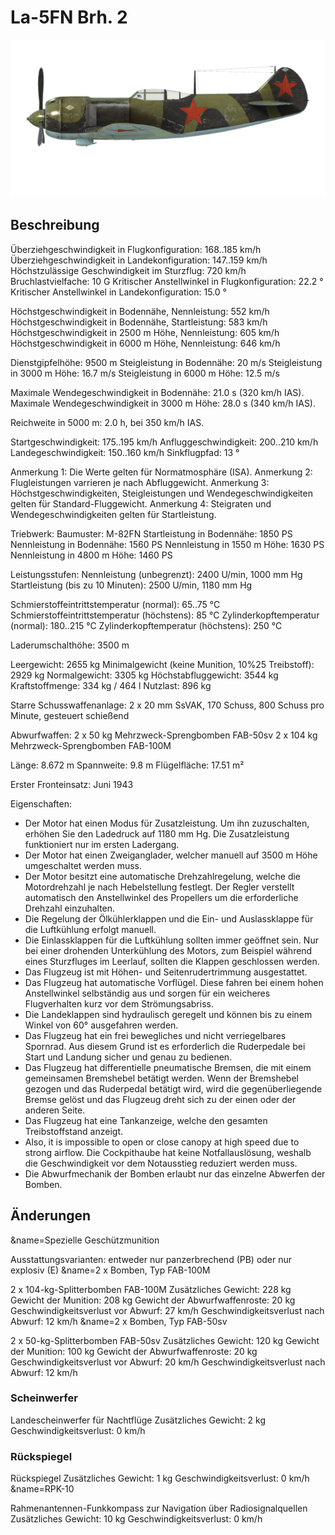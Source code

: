 # La-5FN Brh. 2

![la5fns2](../images/la5fns2.png)

## Beschreibung

Überziehgeschwindigkeit in Flugkonfiguration: 168..185 km/h
Überziehgeschwindigkeit in Landekonfiguration: 147..159 km/h
Höchstzulässige Geschwindigkeit im Sturzflug: 720 km/h
Bruchlastvielfache: 10 G
Kritischer Anstellwinkel in Flugkonfiguration: 22.2 °
Kritischer Anstellwinkel in Landekonfiguration: 15.0 °

Höchstgeschwindigkeit in Bodennähe, Nennleistung: 552 km/h
Höchstgeschwindigkeit in Bodennähe, Startleistung: 583 km/h
Höchstgeschwindigkeit in 2500 m Höhe, Nennleistung: 605 km/h
Höchstgeschwindigkeit in 6000 m Höhe, Nennleistung: 646 km/h

Dienstgipfelhöhe: 9500 m
Steigleistung in Bodennähe: 20 m/s
Steigleistung in 3000 m Höhe: 16.7 m/s
Steigleistung in 6000 m Höhe: 12.5 m/s

Maximale Wendegeschwindigkeit in Bodennähe: 21.0 s (320 km/h IAS).
Maximale Wendegeschwindigkeit in 3000 m Höhe: 28.0 s (340 km/h IAS).

Reichweite in 5000 m: 2.0 h, bei 350 km/h IAS.

Startgeschwindigkeit: 175..195 km/h
Anfluggeschwindigkeit: 200..210 km/h
Landegeschwindigkeit: 150..160 km/h
Sinkflugpfad: 13 °

Anmerkung 1: Die Werte gelten für Normatmosphäre (ISA).
Anmerkung 2: Flugleistungen varrieren je nach Abfluggewicht.
Anmerkung 3: Höchstgeschwindigkeiten, Steigleistungen und Wendegeschwindigkeiten gelten für Standard-Fluggewicht.
Anmerkung 4: Steigraten und Wendegeschwindigkeiten gelten für Startleistung.

Triebwerk:
Baumuster: M-82FN
Startleistung in Bodennähe: 1850 PS
Nennleistung in Bodennähe: 1560 PS
Nennleistung in 1550 m Höhe: 1630 PS
Nennleistung in 4800 m Höhe: 1460 PS

Leistungsstufen:
Nennleistung (unbegrenzt): 2400 U/min, 1000 mm Hg
Startleistung (bis zu 10 Minuten): 2500 U/min, 1180 mm Hg

Schmierstoffeintrittstemperatur (normal): 65..75 °C
Schmierstoffeintrittstemperatur (höchstens): 85 °C
Zylinderkopftemperatur (normal): 180..215 °C
Zylinderkopftemperatur (höchstens): 250 °C

Laderumschalthöhe: 3500 m

Leergewicht: 2655 kg
Minimalgewicht (keine Munition, 10%25 Treibstoff): 2929 kg
Normalgewicht: 3305 kg
Höchstabfluggewicht: 3544 kg
Kraftstoffmenge: 334 kg / 464 l
Nutzlast: 896 kg

Starre Schusswaffenanlage:
2 x 20 mm SsVAK, 170 Schuss, 800 Schuss pro Minute, gesteuert schießend

Abwurfwaffen:
2 x 50 kg Mehrzweck-Sprengbomben FAB-50sv
2 x 104 kg Mehrzweck-Sprengbomben FAB-100M

Länge: 8.672 m
Spannweite: 9.8 m
Flügelfläche: 17.51 m²

Erster Fronteinsatz: Juni 1943

Eigenschaften:
- Der Motor hat einen Modus für Zusatzleistung. Um ihn zuzuschalten, erhöhen Sie den Ladedruck auf 1180 mm Hg. Die Zusatzleistung funktioniert nur im ersten Ladergang.
- Der Motor hat einen Zweiganglader, welcher manuell auf 3500 m Höhe umgeschaltet werden muss.
- Der Motor besitzt eine automatische Drehzahlregelung, welche die Motordrehzahl je nach Hebelstellung festlegt. Der Regler verstellt automatisch den Anstellwinkel des Propellers um die erforderliche Drehzahl einzuhalten.
- Die Regelung der Ölkühlerklappen und die Ein- und Auslassklappe für die Luftkühlung erfolgt manuell.
- Die Einlassklappen für die Luftkühlung sollten immer geöffnet sein. Nur bei einer drohenden Unterkühlung des Motors, zum Beispiel während eines Sturzfluges im Leerlauf, sollten die Klappen geschlossen werden.
- Das Flugzeug ist mit Höhen- und Seitenrudertrimmung ausgestattet.
- Das Flugzeug hat automatische Vorflügel. Diese fahren bei einem hohen Anstellwinkel selbständig aus und sorgen für ein weicheres Flugverhalten kurz vor dem Strömungsabriss.
- Die Landeklappen sind hydraulisch geregelt und können bis zu einem Winkel von 60° ausgefahren werden.
- Das Flugzeug hat ein frei bewegliches und nicht verriegelbares Spornrad. Aus diesem Grund ist es erforderlich die Ruderpedale bei Start und Landung sicher und genau zu bedienen.
- Das Flugzeug hat differentielle pneumatische Bremsen, die mit einem gemeinsamen Bremshebel betätigt werden. Wenn der Bremshebel gezogen und das Ruderpedal betätigt wird, wird die gegenüberliegende Bremse gelöst und das Flugzeug dreht sich zu der einen oder der anderen Seite.
- Das Flugzeug hat eine Tankanzeige, welche den gesamten Treibstoffstand anzeigt.
- Also, it is impossible to open or close canopy at high speed due to strong airflow. Die Cockpithaube hat keine Notfallauslösung, weshalb die Geschwindigkeit vor dem Notausstieg reduziert werden muss.
- Die Abwurfmechanik der Bomben erlaubt nur das einzelne Abwerfen der Bomben.

## Änderungen

&name=Spezielle Geschützmunition

Ausstattungsvarianten: entweder nur panzerbrechend (PB) oder nur explosiv (E)﻿
&name=2 x Bomben, Typ FAB-100M

2 x 104-kg-Splitterbomben FAB-100M
Zusätzliches Gewicht: 228 kg
Gewicht der Munition: 208 kg
Gewicht der Abwurfwaffenroste: 20 kg
Geschwindigkeitsverlust vor Abwurf: 27 km/h
Geschwindigkeitsverlust nach Abwurf: 12 km/h﻿
&name=2 x Bomben, Typ FAB-50sv

2 x 50-kg-Splitterbomben FAB-50sv
Zusätzliches Gewicht: 120 kg
Gewicht der Munition: 100 kg
Gewicht der Abwurfwaffenroste: 20 kg
Geschwindigkeitsverlust vor Abwurf: 20 km/h
Geschwindigkeitsverlust nach Abwurf: 12 km/h
### Scheinwerfer

Landescheinwerfer für Nachtflüge
Zusätzliches Gewicht: 2 kg
Geschwindigkeitsverlust: 0 km/h
### Rückspiegel

Rückspiegel
Zusätzliches Gewicht: 1 kg
Geschwindigkeitsverlust: 0 km/h﻿
&name=RPK-10

Rahmenantennen-Funkkompass zur Navigation über Radiosignalquellen
Zusätzliches Gewicht: 10 kg
Geschwindigkeitsverlust: 0 km/h